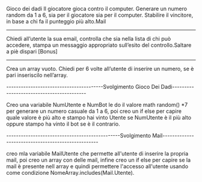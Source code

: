 

Gioco dei dadi
Il giocatore gioca contro il computer.
Generare un numero random da 1 a 6, sia per il giocatore sia per il computer.
Stabilire il vincitore, in base a chi fa il punteggio più alto.Mail

--------------------------------------------------------------------------------

Chiedi all’utente la sua email,
controlla che sia nella lista di chi può accedere,
stampa un messaggio appropriato sull’esito del controllo.Saltare a piè dispari [Bonus]

------------------------------------------------------------------------------------------

Crea un array vuoto. Chiedi per 6 volte all’utente di inserire un numero, se è pari inseriscilo nell’array.

----------------------------------------Svolgimento Gioco Dei Dadi------------------------------------------
 
 Creo una variabile NumUtente e NumBot le do il valore math random() *7 per generare un numero casuale da 1 a 6, poi creo un if else per capire quale valore è più alto e stampo hai vinto Utente se NumUtente è il più alto oppure stampo ha vinto il bot se è il contrario.

 -----------------------------------------------Svolgimento Mail---------------------------------------------------

 creo mla variabile MailUtente che permette all'utente di inserire la propria mail, poi creo un array con delle mail, infine creo un if else per capire se la mail è presente nell array e quindi permettere l'accesso all'utente
 usando come condizione NomeArray.includes(Mail.Utente).


